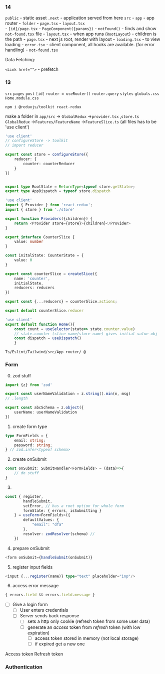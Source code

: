 
### 14
`public` - static asset
`.next` - application served from here
`src`
	- `app` - app router
		- `folder`
			- `page.tsx`
			- `layout.tsx`  
		- `[id]/page.tsx`
			- `PageComponent({params})`
			- `notFound()` - finds and show `not-found.tsx` file
	- `layout.tsx` - when app runs (`RootLayout`) - children is the path 
	- `page.tsx` - next js root, render with layout
	- `loading.tsx` - to view loading
	- `error.tsx` - client component, all hooks are available. (for error handling)
	- `not-found.tsx`

Data Fetching: 



`<Link href="">`
	- prefetch
### 13
`src`
	`pages`
		`post`
			`[id]`
				`router = useRouter()`
				`router.query`
	`styles`
		`globals.css`
		`Home.module.css`
	
	
	

`npm i @reduxjs/toolkit react-redux`

make a folder in `app/src` -> `GlobalRedux` ->`provider.tsx` ,`store.ts`
`GlobalRedux` ->`Features/FeatureName` ->`FeatureSlice.ts`
(all files has to be 'use client')
```ts store.ts
'use client'
// configureStore -> toolkit
// import reducer

export const store = configureStore({
	reducer: {
		counter: counterReducer
	}
})


export type RootState = ReturnType<typeof store.getState>;
export type AppDispatch = typeof store.dispatch
```

```ts provider
'use client'
import { Provider } from 'react-redux';
import { store } from './store'

export function Providers({children}) {
	return <Provider store={store}>{children}</Provider>
}
```


```ts Slice
export interface CounterSlice {
	value: number
}

const initalState: CounterState = {
	value: 0
}

export const counterSlice = createSlice({
	name: 'counter',
	initialState,
	reducers: reducers
})

export const {...reducers} = counterSlice.actions;

export default counterSlice.reducer
```


```ts
'use client'
export default function Home(){
	const count = useSelector(state=> state.counter.value)
	// state.counter (slice name/store name) gives initial value obj
	const dispatch = useDispatch()
	}
```



`Ts/Eslint/Tailwind/src/App router/ @`
### Form
0. zod stuff
```ts schema
import {z} from 'zod'

export const userNameValidation = z.string().min(n, msg)
// .length

export const abcSchema = z.object({
	userName: userNameValidation
})
```


1. create form type
```ts
type FormFields = {
	email: string;
	password: string;
} // zod.infer<typeof schema>
```
2. create onSubmit
```ts
const onSubmit: SubmitHandler<FormFields> = (data)=>{
	// do stuff
} 
```
3.  
```ts
const { register,
		handleSubmit,
		setError, // has a root option for whole form
		formState: { errors, isSubmitting }
	} = useForm<FormFields>({
		defaultValues: {
			"email": "dfa"
		},
		resolver: zodResolver(schema) // 
	})
```
4. prepare onSubmit
```ts
<form onSubmit={handleSubmit(onSubmit)}
```
5. register input fields
```ts
<input {...register(name)} type="text" placeholder="inp"/>
```
6. access error message
```ts
{ errors.field && errors.field.message }
```


- [ ] Give a login form
	- [ ] User enters credentials
	- [ ] Server sends back response
		- [ ] sets a http only cookie (refresh token from some user data)
		- [ ] generate an *access* token from *refresh* token (with low expiration)
			- [ ] access token stored in memory (not local storage)
			- [ ] if expired get a new one

Access token
Refresh token

### Authentication
